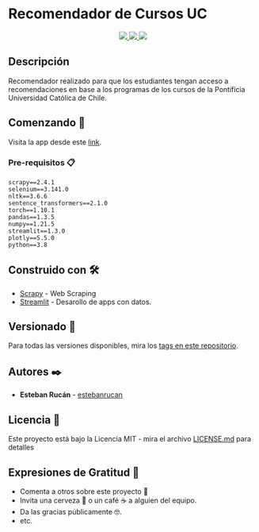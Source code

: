 # Recomendador de Cursos UC

<p align="center">
  <a href="./LICENCE.md">
    <img src="https://img.shields.io/github/license/Ileriayo/markdown-badges?style=for-the-badge"/>
  </a>
  <a href="https://twitter.com/intent/tweet?text=Interesante:&url=https%3A%2F%2Fgithub.com%2Festebanrucan%2Frecomendador-cursos-uc">
    <img src="https://img.shields.io/badge/Tweet-%231DA1F2.svg?style=for-the-badge&logo=Twitter&logoColor=white"/>
  </a>
  <img src="https://img.shields.io/badge/PyTorch+BERT-%23EE4C2C.svg?style=for-the-badge&logo=PyTorch&logoColor=white">
</p>

## Descripción

Recomendador realizado para que los estudiantes tengan acceso a recomendaciones en base a los programas de los cursos de la Pontificia Universidad Católica de Chile.

## Comenzando 🚀

Visita la app desde este [link](https://share.streamlit.io/estebanrucan/recomendador-cursos-uc/main/app/app.py).

### Pre-requisitos 📋

```
scrapy==2.4.1
selenium==3.141.0
nltk==3.6.6
sentence_transformers==2.1.0
torch==1.10.1
pandas==1.3.5
numpy==1.21.5
streamlit==1.3.0
plotly==5.5.0
python==3.8
```

## Construido con 🛠️

* [Scrapy](https://docs.scrapy.org/) - Web Scraping
* [Streamlit](https://docs.streamlit.io/) - Desarollo de apps con datos.

## Versionado 📌

Para todas las versiones disponibles, mira los [tags en este repositorio](https://github.com/estebanrucan/recomendador-cursos-uc/tags).

## Autores ✒️

* **Esteban Rucán** - [estebanrucan](https://github.com/estebanrucan)

## Licencia 📄

Este proyecto está bajo la Licencia MIT - mira el archivo [LICENSE.md](https://github.com/estebanrucan/recomendador-cursos-uc/blob/main/LICENCE.md) para detalles

## Expresiones de Gratitud 🎁

* Comenta a otros sobre este proyecto 📢
* Invita una cerveza 🍺 o un café ☕ a alguien del equipo. 
* Da las gracias públicamente 🤓.
* etc.
